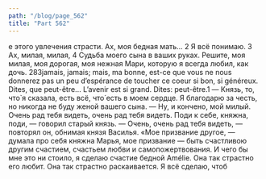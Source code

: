 ```yaml
---
path: "/blog/page_562"
title: "Part 562"
---
```


е этого увлечения страсти. Ах, моя бедная мать...
2 Я всё понимаю.
3 Ах, милая, милая,
4 Судьба моего сына в ваших руках. Решите, моя милая, моя дорогая, моя нежная Мари, которую я всегда любил, как дочь.
283jamais, jamais; mais, ma bonne, est-ce que vous ne nous donnerez pas un peu d’espérance de toucher ce coeur si bon, si généreux. Dites, que peut-être... L’avenir est si grand. Dites: peut-être.1
— Князь, то, что̀ я сказала, есть всё, что́ есть в моем сердце. Я благодарю за честь, но никогда не буду женой вашего сына.
— Ну, и кончено, мой милый. Очень рад тебя видеть, очень рад тебя видеть. Поди к себе, княжна, поди, — говорил старый князь. — Очень, очень рад тебя видеть, — повторял он, обнимая князя Василья.
«Мое призвание другое, — думала про себя княжна Марья, мое призвание — быть счастливою другим счастием, счастьем любви и самопожертвования. И чего бы мне это ни стоило, я сделаю счастие бедной Amélie. Она так страстно его любит. Она так страстно раскаивается. Я всё сделаю, чтоб
